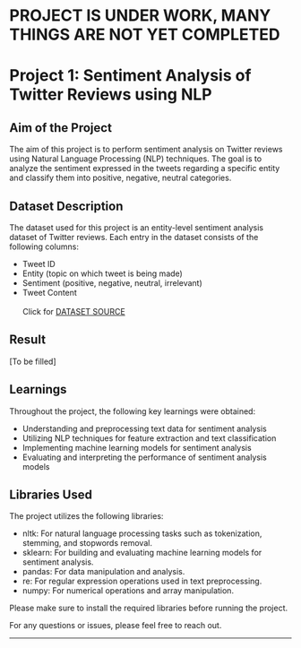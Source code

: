 # PROJECT IS UNDER WORK, MANY THINGS ARE NOT YET COMPLETED
# Project 1: Sentiment Analysis of Twitter Reviews using NLP

## Aim of the Project
The aim of this project is to perform sentiment analysis on Twitter reviews using Natural Language Processing (NLP) techniques. The goal is to analyze the sentiment expressed in the tweets regarding a specific entity and classify them into positive, negative, neutral categories.

## Dataset Description
The dataset used for this project is an entity-level sentiment analysis dataset of Twitter reviews. Each entry in the dataset consists of the following columns:

- Tweet ID
- Entity (topic on which tweet is being made)
- Sentiment (positive, negative, neutral, irrelevant)
- Tweet Content<br><br>
Click for [DATASET SOURCE](https://www.kaggle.com/datasets/jp797498e/twitter-entity-sentiment-analysis)
## Result
[To be filled]

## Learnings
Throughout the project, the following key learnings were obtained:
- Understanding and preprocessing text data for sentiment analysis
- Utilizing NLP techniques for feature extraction and text classification
- Implementing machine learning models for sentiment analysis
- Evaluating and interpreting the performance of sentiment analysis models

## Libraries Used
The project utilizes the following libraries:
- nltk: For natural language processing tasks such as tokenization, stemming, and stopwords removal.
- sklearn: For building and evaluating machine learning models for sentiment analysis.
- pandas: For data manipulation and analysis.
- re: For regular expression operations used in text preprocessing.
- numpy: For numerical operations and array manipulation.

Please make sure to install the required libraries before running the project.

For any questions or issues, please feel free to reach out.

---

